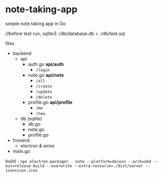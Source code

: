 # note-taking-app
simple note taking app in Go

//before test run,  sqlite3 ./db/database.db < ./db/test.sql

files

- backend
    - api
        - auth.go <b>api/auth</b>
            - `/login`
        - note.go <b>api/note</b>
            - `/all`
            - `/create`
            - `/update`
            - `/delete`
        - profile.go <b>api/profile</b>
            - `/me`
            - `/new`
    - db (sqlite)
        - db.go
        - note.go
        - profile.go
- fronend
    - electron & axios
- main.go

build - `npx electron-packager . note --platform=darwin --arch=x64 --out=release-build --overwrite --extra-resource=./dist/server --icon=icon.icns`